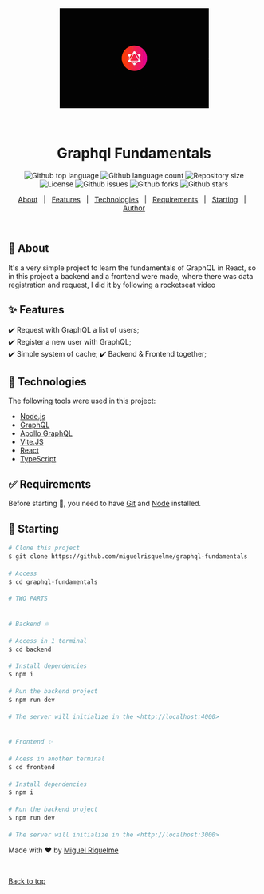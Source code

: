 <div align="center" id="top"> 
  <img src="./.github/logo.gif" alt="Graphql Fundamentals" />

&#xa0;

</div>

<h1 align="center">Graphql Fundamentals</h1>

<p align="center">
  <img alt="Github top language" src="https://img.shields.io/github/languages/top/miguelrisquelme/graphql-fundamentals?color=56BEB8">

  <img alt="Github language count" src="https://img.shields.io/github/languages/count/miguelrisquelme/graphql-fundamentals?color=56BEB8">

  <img alt="Repository size" src="https://img.shields.io/github/repo-size/miguelrisquelme/graphql-fundamentals?color=56BEB8">

  <img alt="License" src="https://img.shields.io/github/license/miguelrisquelme/graphql-fundamentals?color=56BEB8">

  <img alt="Github issues" src="https://img.shields.io/github/issues/miguelrisquelme/graphql-fundamentals?color=56BEB8" />

  <img alt="Github forks" src="https://img.shields.io/github/forks/miguelrisquelme/graphql-fundamentals?color=56BEB8" />

  <img alt="Github stars" src="https://img.shields.io/github/stars/miguelrisquelme/graphql-fundamentals?color=56BEB8" />
</p>

<p align="center">
  <a href="#dart-about">About</a> &#xa0; | &#xa0; 
  <a href="#sparkles-features">Features</a> &#xa0; | &#xa0;
  <a href="#rocket-technologies">Technologies</a> &#xa0; | &#xa0;
  <a href="#white_check_mark-requirements">Requirements</a> &#xa0; | &#xa0;
  <a href="#checkered_flag-starting">Starting</a> &#xa0; | &#xa0;
  <a href="https://github.com/miguelrisquelme" target="_blank">Author</a>
</p>

<br>

## :dart: About

It's a very simple project to learn the fundamentals of GraphQL in React, so in this project a backend and a frontend were made, where there was data registration and request, I did it by following a rocketseat video

## :sparkles: Features

:heavy_check_mark: Request with GraphQL a list of users;\
:heavy_check_mark: Register a new user with GraphQL;\
:heavy_check_mark: Simple system of cache;
:heavy_check_mark: Backend & Frontend together;

## :rocket: Technologies

The following tools were used in this project:

- [Node.js](https://nodejs.org/en/)
- [GraphQL](https://graphql.org/)
- [Apollo GraphQL](https://www.apollographql.com/docs/react/)
- [Vite.JS](https://vitejs.dev/)
- [React](https://pt-br.reactjs.org/)
- [TypeScript](https://www.typescriptlang.org/)

## :white_check_mark: Requirements

Before starting :checkered_flag:, you need to have [Git](https://git-scm.com) and [Node](https://nodejs.org/en/) installed.

## :checkered_flag: Starting

```bash
# Clone this project
$ git clone https://github.com/miguelrisquelme/graphql-fundamentals

# Access
$ cd graphql-fundamentals

# TWO PARTS


# Backend 🔥

# Access in 1 terminal
$ cd backend

# Install dependencies
$ npm i

# Run the backend project
$ npm run dev

# The server will initialize in the <http://localhost:4000>


# Frontend ✨

# Acess in another terminal
$ cd frontend

# Install dependencies
$ npm i

# Run the backend project
$ npm run dev

# The server will initialize in the <http://localhost:3000>
```

Made with :heart: by <a href="https://github.com/miguelrisquelme" target="_blank">Miguel Riquelme</a>

&#xa0;

<a href="#top">Back to top</a>
